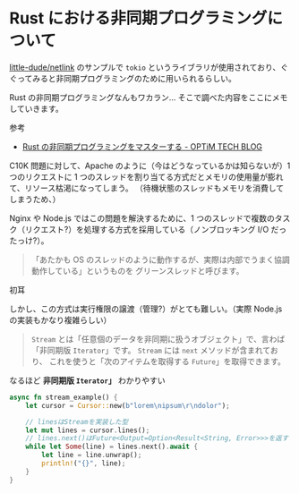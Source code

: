 # Rust における非同期プログラミングについて

[little-dude/netlink](https://github.com/little-dude/netlink/blob/master/rtnetlink/examples/add_address.rs) のサンプルで `tokio` というライブラリが使用されており、ぐぐってみると非同期プログラミングのために用いられるらしい。

Rust の非同期プログラミングなんもワカラン… そこで調べた内容をここにメモしていきます。

参考

- [Rust の非同期プログラミングをマスターする - OPTiM TECH BLOG](https://tech-blog.optim.co.jp/entry/2019/11/08/163000)

C10K 問題に対して、Apache のように（今はどうなっているかは知らないが）1 つのリクエストに 1 つのスレッドを割り当てる方式だとメモリの使用量が膨れて、リソース枯渇になってしまう。
（待機状態のスレッドもメモリを消費してしまうため、）

Nginx や Node.js ではこの問題を解決するために、1 つのスレッドで複数のタスク（リクエスト?）を処理する方式を採用している（ノンブロッキング I/O だったっけ?）。

> 「あたかも OS のスレッドのように動作するが、実際は内部でうまく協調動作している」というものを グリーンスレッドと呼びます。

初耳

しかし、この方式は実行権限の譲渡（管理?）がとても難しい。（実際 Node.js の実装もかなり複雑らしい）

> `Stream` とは「任意個のデータを非同期に扱うオブジェクト」で、言わば「非同期版 `Iterator`」です。 `Stream` には `next` メソッドが含まれており、 これを使うと「次のアイテムを取得する `Future`」を取得できます。

なるほど **非同期版 `Iterator`」** わかりやすい

```rust
async fn stream_example() {
    let cursor = Cursor::new(b"lorem\nipsum\r\ndolor");

    // linesはStreamを実装した型
    let mut lines = cursor.lines();
    // lines.next()はFuture<Output=Option<Result<String, Error>>>を返す
    while let Some(line) = lines.next().await {
        let line = line.unwrap();
        println!("{}", line);
    }
}
```

